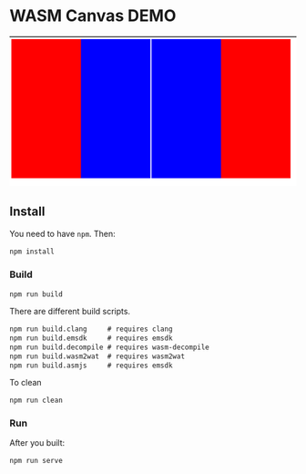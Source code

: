# WASM Canvas DEMO

![canvas-demo](images/canvas-demo.png)

## Install
You need to have `npm`. Then:
```
npm install
```

### Build
```
npm run build
```

There are different build scripts.
```
npm run build.clang     # requires clang
npm run build.emsdk     # requires emsdk
npm run build.decompile # requires wasm-decompile
npm run build.wasm2wat  # requires wasm2wat
npm run build.asmjs     # requires emsdk
```

To clean
```
npm run clean
```

### Run
After you built:
```
npm run serve
```
